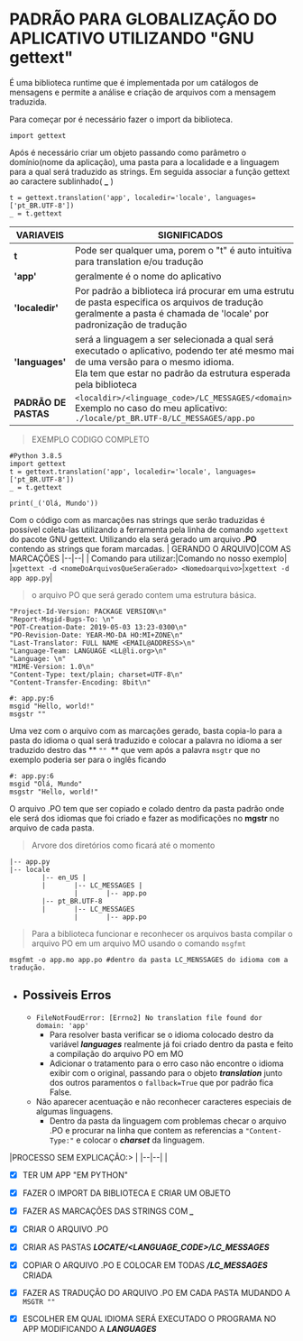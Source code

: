 # PADRÃO PARA GLOBALIZAÇÃO DO APLICATIVO UTILIZANDO "**GNU gettext**"


É uma biblioteca runtime que é implementada por um catálogos de mensagens e permite a análise e criação de arquivos com a mensagem traduzida.

Para começar por é necessário fazer o import da biblioteca.

    

    import gettext

Após é necessário criar um objeto passando como parâmetro o domínio(nome da aplicação), uma pasta para a localidade e a linguagem para a qual será traduzido as strings. Em seguida associar  a função gettext ao caractere sublinhado( **_** )

    t = gettext.translation('app', localedir='locale', languages=['pt_BR.UTF-8'])
    _ = t.gettext
    
|VARIAVEIS|SIGNIFICADOS  |
|--|--|
| **t** | Pode ser qualquer uma, porem o "t" é auto intuitiva para translation e/ou tradução |
| **'app'** | geralmente é o nome do aplicativo |
| **'localedir'**|Por padrão a biblioteca irá procurar em uma estrutura de pasta especifica os arquivos de tradução geralmente a pasta é chamada de 'locale' por padronização de tradução |
| **'languages'**|será a linguagem a ser selecionada a qual será executado o aplicativo, podendo ter até mesmo mais de uma versão para o mesmo idioma.<br> Ela tem que estar no padrão da estrutura esperada pela biblioteca |
|**PADRÃO DE PASTAS**|`<localdir>/<linguage_code>/LC_MESSAGES/<domain>.po`<br>Exemplo no caso do meu aplicativo:<br> `./locale/pt_BR.UTF-8/LC_MESSAGES/app.po`|

> EXEMPLO CODIGO COMPLETO

    #Python 3.8.5
    import gettext
    t = gettext.translation('app', localedir='locale', languages=['pt_BR.UTF-8'])
    _ = t.gettext
     
    print(_('Olá, Mundo'))


Com o código com as marcações nas strings que serão traduzidas é possível coleta-las utilizando a ferramenta pela linha de comando `xgettext` do pacote GNU gettext. Utilizando ela será gerado um arquivo **.PO** contendo as strings que foram marcadas.
|  GERANDO O ARQUIVO|COM AS MARCAÇÕES
|--|--|
| Comando para utilizar:|Comando no nosso exemplo|
|`xgettext -d <nomeDoArquivosQueSeraGerado> <Nomedoarquivo>`|`xgettext -d app app.py`|

> o arquivo PO que será gerado contem uma estrutura básica.

    "Project-Id-Version: PACKAGE VERSION\n" 
    "Report-Msgid-Bugs-To: \n"
    "POT-Creation-Date: 2019-05-03 13:23-0300\n" 
    "PO-Revision-Date: YEAR-MO-DA HO:MI+ZONE\n"
    "Last-Translator: FULL NAME <EMAIL@ADDRESS>\n"
    "Language-Team: LANGUAGE <LL@li.org>\n"
    "Language: \n"
    "MIME-Version: 1.0\n"
    "Content-Type: text/plain; charset=UTF-8\n"
    "Content-Transfer-Encoding: 8bit\n"  
     
    #: app.py:6 
    msgid "Hello, world!"
    msgstr ""

Uma vez com o arquivo com as marcações gerado, basta copia-lo para a pasta do idioma o qual será traduzido e colocar a palavra no idioma a ser traduzido destro das ** `"" `** que vem após a palavra `msgtr` que no exemplo poderia ser para o inglês ficando<br> 

    #: app.py:6
    msgid "Olá, Mundo"
    msgstr "Hello, world!"

O arquivo .PO tem que ser copiado e colado dentro da pasta padrão onde ele será dos idiomas que foi criado e fazer as modificações no **mgstr** no arquivo de cada pasta.

> Arvore dos diretórios como ficará até o momento

    |-- app.py 
    |-- locale 
		    |-- en_US |
			|	    |-- LC_MESSAGES |
					|		|-- app.po 
			|-- pt_BR.UTF-8
			|		|-- LC_MESSAGES	
					|		|-- app.po

> Para a biblioteca funcionar e reconhecer os arquivos basta compilar o arquivo PO em um arquivo MO usando o comando `msgfmt`

    msgfmt -o app.mo app.po #dentro da pasta LC_MENSSAGES do idioma com a tradução.

 - **<h2>Possiveis Erros</h2>**
	 - `FileNotFoudError: [Errno2] No translation file found dor domain: 'app'`
		 - Para resolver basta verificar se o idioma colocado destro da variável ***languages*** realmente já foi criado dentro da pasta e feito a compilação do arquivo PO em MO
		 - Adicionar o tratamento para o erro caso não encontre o idioma exibir com o original, passando para o objeto ***translation*** junto dos outros paramentos o `fallback=True` que por padrão fica False.
	 - Não aparecer acentuação e não reconhecer caracteres especiais de algumas linguagens.
		 - Dentro da pasta da linguagem com problemas checar o arquivo .PO e procurar na linha que contem as referencias a `"Content-Type:"` e colocar o ***charset*** da linguagem.


|PROCESSO SEM EXPLICAÇÃO:> |
|--|--|
|

 - [X] TER UM APP "EM PYTHON"
 - [X] FAZER O IMPORT DA BIBLIOTECA E CRIAR UM OBJETO
 - [X] FAZER AS MARCAÇÕES DAS STRINGS COM ***_***
 - [X] CRIAR O ARQUIVO .PO
 - [X] CRIAR AS PASTAS ***LOCATE/<LANGUAGE_CODE>/LC_MESSAGES***
 - [X] COPIAR O ARQUIVO .PO E COLOCAR EM TODAS ***/LC_MESSAGES*** CRIADA
 - [X] FAZER AS TRADUÇÃO DO ARQUIVO .PO EM CADA PASTA MUDANDO A `MSGTR ""`
 - [X] ESCOLHER EM QUAL IDIOMA SERÁ EXECUTADO O PROGRAMA NO APP MODIFICANDO A ***LANGUAGES***

